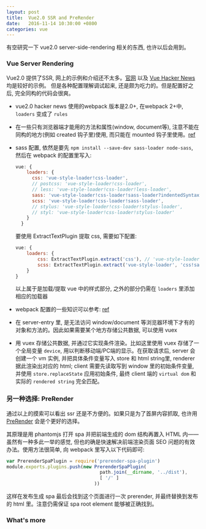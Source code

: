 ```yaml
---
layout: post
title:  Vue2.0 SSR and PreRender
date:   2016-11-14 10:30:00 +0800
categories: vue
---
```


有空研究一下 vue2.0 server-side-rendering 相关的东西, 也许以后会用到。

### Vue Server Rendering

Vue2.0 提供了SSR, 网上的示例和介绍还不太多。[官网](https://vuejs.org/v2/guide/ssr.html) 以及 [Vue Hacker News](https://github.com/vuejs/vue-hackernews-2.0) 均是较好的示例。
但是各种配置理解调试起来, 还是颇为吃力的。但是配置好之后, 完全同构的代码会很爽。

- vue2.0 hacker news 使用的webpack 版本是2.0+, 在webpack 2+中, `loaders` 变成了 `rules`

- 在一些只有浏览器端才能用的方法和属性(window, document等), 注意不能在同构的地方(例如 created 钩子里)使用, 而只能在 mounted 钩子里使用。[ref](https://github.com/yyx990803/vue-ssr-demo/issues/3)

- sass 配置, 依然是要先 `npm install --save-dev sass-loader node-sass`, 然后在 webpack 的配置里写入:

    ```javascript
    vue: {
        loaders: {
          css: 'vue-style-loader!css-loader',
          // postcss: 'vue-style-loader!css-loader',
          // less: 'vue-style-loader!css-loader!less-loader',
          sass: 'vue-style-loader!css-loader!sass-loader?indentedSyntax',
          scss: 'vue-style-loader!css-loader!sass-loader',
          // stylus: 'vue-style-loader!css-loader!stylus-loader',
          // styl: 'vue-style-loader!css-loader!stylus-loader'
        }
      }
    ```
    
    要使用 ExtractTextPlugin 提取 css, 需要如下配置:
    
    ```javascript
    vue: {
        loaders: {
            css: ExtractTextPlugin.extract('css'), // 'vue-style-loader!css-loader',
            scss: ExtractTextPlugin.extract('vue-style-loader', 'css!sass'), // 'vue-style-loader!css-loader!sass-loader'
        }
    }
    ```
    
    以上属于是加载/提取 vue 中的样式部分, 之外的部分仍需在 `loaders` 里添加相应的加载器

- webpack 配置的一些知识可以参考: [ref](https://github.com/magicdawn/magicdawn/issues/7#issuecomment-229655801)

- 在 server-entry 里, 是无法访问 window/document 等浏览器环境下才有的对象和方法的。因此如果需要某个地方存储公共数据, 可以使用 vuex

- 用 vuex 存储公共数据, 并通过它实现条件渲染。比如这里使用 vuex 存储了一个全局变量 `device`, 用以判断移动端/PC端的显示。在获取请求后, server 会创建一个 vm 实例, 并把具体条件变量写入 store 和 html string里, renderer 据此渲染出对应的 html;
client 需要先读取写到 window 里的初始条件变量, 并使用 `store.replaceState` 应用初始条件, 最终 client 端的 `virtual dom` 和实际的 `rendered string` 完全匹配。

### 另一种选择: PreRender

通过以上的摸索可以看出 ssr 还是不方便的。如果只是为了首屏内容抓取, 也许用 [PreRender](https://github.com/chrisvfritz/prerender-spa-plugin) 会是个更好的选择。
    
其原理是用 phantomjs 打开 spa 并把前端生成的 dom 结构再置入 HTML 内——虽然有一种多此一举的感觉, 但也的确是快速解决前端渲染页面 SEO 问题的有效办法。使用方法很简单, 向 webpack 里写入以下代码即可:

```webpack.prod.conf.js
var PrerenderSpaPlugin = require('prerender-spa-plugin')
module.exports.plugins.push(new PrerenderSpaPlugin(
                                  path.join(__dirname, '../dist'),
                                  [ '/' ]
                                ))
```

这样在发布生成 spa 最后会找到这个页面进行一次 prerender, 并最终替换到发布的 html 里。注意仍需保证 spa root element 能够被正确找到。

### What's more